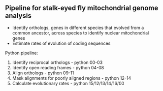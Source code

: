## Pipeline for stalk-eyed fly mitochondrial genome analysis 

- Identify orthologs, genes in different species that evolved from a common ancestor, across species to identify nuclear mitochondrial genes
- Estimate rates of evolution of coding sequences

Python pipeline:
1. Identify reciprocal orthologs - python 00-03
2. Identify open reading frames - python 04-08
3. Align orthologs - python 09-11
4. Mask alignments for poorly aligned regions - python 12-14
5. Calculate evolutionary rates - python 15/12/13/14/16/00 
